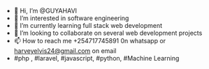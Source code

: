 - 👋 Hi, I’m @GUYAHAVI
- 👀 I’m interested in software engineering
- 🌱 I’m currently learning full stack web development
- 💞️ I’m looking to collaborate on several web development projects
- 📫 How to reach me +254717745891 0n whatsapp or harveyelvis24@gmail.com on email
- #php , #laravel, #javascript, #python, #Machine Learning

<!---
GUYAHAVI/GUYAHAVI is a ✨ special ✨ repository because its `README.md` (this file) appears on your GitHub profile.
You can click the Preview link to take a look at your changes.
--->
